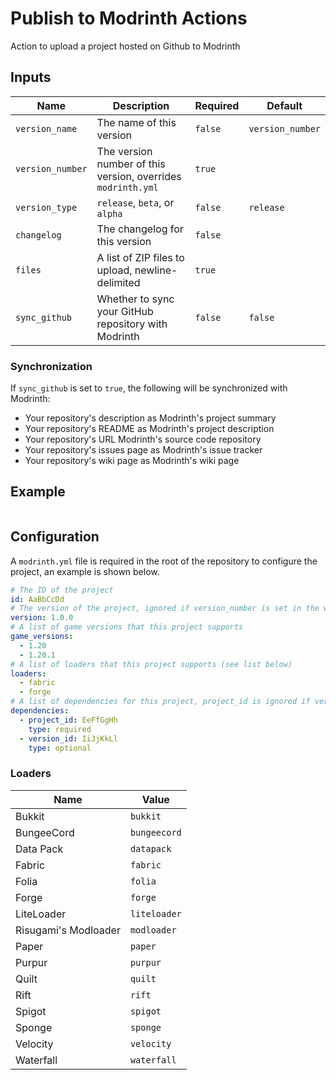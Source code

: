 # Publish to Modrinth Actions

Action to upload a project hosted on Github to Modrinth

## Inputs

| Name             | Description                                                  | Required | Default          |
| ---------------- | ------------------------------------------------------------ | -------- | ---------------- |
| `version_name`   | The name of this version                                     | `false`  | `version_number` |
| `version_number` | The version number of this version, overrides `modrinth.yml` | `true`   |                  |
| `version_type`   | `release`, `beta`, or `alpha`                                | `false`  | `release`        |
| `changelog`      | The changelog for this version                               | `false`  |                  |
| `files`          | A list of ZIP files to upload, newline-delimited             | `true`   |                  |
| `sync_github`    | Whether to sync your GitHub repository with Modrinth         | `false`  | `false`          |

### Synchronization

If `sync_github` is set to `true`, the following will be synchronized with Modrinth:

- Your repository's description as Modrinth's project summary
- Your repository's README as Modrinth's project description
- Your repository's URL Modrinth's source code repository
- Your repository's issues page as Modrinth's issue tracker
- Your repository's wiki page as Modrinth's wiki page

## Example

```yaml

```

## Configuration

A `modrinth.yml` file is required in the root of the repository to configure the project, an example is shown below.

```yaml
# The ID of the project
id: AaBbCcDd
# The version of the project, ignored if version_number is set in the workflow inputs
version: 1.0.0
# A list of game versions that this project supports
game_versions:
  - 1.20
  - 1.20.1
# A list of loaders that this project supports (see list below)
loaders: 
  - fabric
  - forge
# A list of dependencies for this project, project_id is ignored if version_id is set
dependencies:
  - project_id: EeFfGgHh
    type: required
  - version_id: IiJjKkLl
    type: optional
```

### Loaders

| Name                 | Value        |
| -------------------- | ------------ |
| Bukkit               | `bukkit`     |
| BungeeCord           | `bungeecord` |
| Data Pack            | `datapack`   |
| Fabric               | `fabric`     |
| Folia                | `folia`      |
| Forge                | `forge`      |
| LiteLoader           | `liteloader` |
| Risugami's Modloader | `modloader`  |
| Paper                | `paper`      |
| Purpur               | `purpur`     |
| Quilt                | `quilt`      |
| Rift                 | `rift`       |
| Spigot               | `spigot`     |
| Sponge               | `sponge`     |
| Velocity             | `velocity`   |
| Waterfall            | `waterfall`  |
